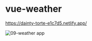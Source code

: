 # vue-weather
https://dainty-torte-e1c7d5.netlify.app/

![09-weather app](https://user-images.githubusercontent.com/11521905/235499620-36aa94d7-34c9-4c9e-a690-5ca1383036ce.png)
